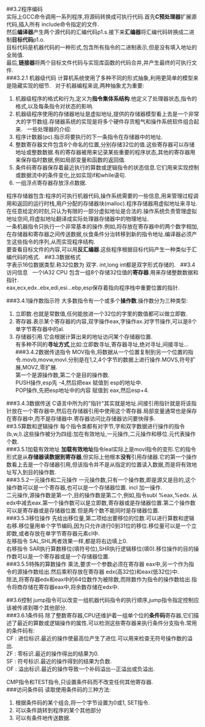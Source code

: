 ##3.2程序编码  
实际上GCC命令调用一系列程序,将源码转换成可执行代码.首先**C预处理器**扩展源代码,插入所有 include命令指定的文件.    
然后**编译器**产生两个源代码的汇编代码p1.s.接下来**汇编器**将汇编代码转换成二进制**目标代码**p1.o.  
目标代码是机器代码的一种形式,包含所有指令的二进制表示,但是没有填入地址的全局值.  
最后,**链接器**将两个目标文件代码与实现库函数的代码合并,并产生最终的可执行文件.  
###3.2.1 机器级代码
计算机系统使用了多种不同的形式抽象,利用更简单的模型来是隐藏实现的细节.  
对于机器编程来说,两种抽象尤为重要:  
1. 机器级程序的格式和行为,定义为**指令集体系结构**.他定义了处理器状态,指令的格式,以及每条指令对状态的影响.  
2. 机器级程序使用的存储器地址是虚拟地址,提供的存储器模型看上去是一个非常大的字节数组.存储器系统的实现是将多个硬件存货粗气和操作系统软件组合起来.  
一些处理器的介绍:  
1. 程序计数器(pc).指示将要执行的下一条指令在存储器中的地址.  
2. 整数寄存器文件包含8个命名的位置,分别存储32位的值.这些寄存器可以存储地址或整数数据.有的寄存器被用来记录某些重要的程序状态,其他的寄存器用来保存临时数据,例如局部变量和函数的返回值.  
3. 条件码寄存器保存着最近执行的算数或逻辑指令的状态信息.它们用来实现控制或数据流中的条件变化,比如实现if和while语句.  
4. 一组浮点寄存器存放浮点数据.  

 程序存储器包含:程序的可执行机器代码,操作系统需要的一些信息,用来管理过程调用和返回的运行时栈,用户分配的存储器块(malloc).程序存储器用虚拟地址来寻址.在任意给定的时刻,只认为有限的一部分虚拟地址是合法的.操作系统负责管理虚拟地址空间,将虚拟地址翻译成实际处理器存储器中的物理地址.  
 一条机器指令只执行一个非常基本的操作.例如,将存放在寄存器中的两个数字相加,在存储器和寄存器之间传送数据,伙食条件分治转移到新的指令地址.编译器必须产生这些指令的序列,从而实现程序结构.  
 要查看目标文件的内容,可以用**反汇编器**.这些程序根据目标代码产生一种类似于汇编代码的格式.  
##3.3数据格式  
 字表示16位数据类型.称32位数为 双字. int,long int都是双字形式存储的.  
##3.4 访问信息  
 一个IA32 CPU 包含一组8个存储32位值的**寄存器**.用来存储整数数据和指针.  
 eax,ecx,edx..ebx,edi,esi...ebp,esp保存着指向程序栈中重要位置的指针.  
 
###3.4.1操作数指示符
大多数指令有一个或多个**操作数**.操作数分为三种类型:  
1. 立即数.也就是常数值,任何能放进一个32位的字里的数值都可以做立即数.  
2. 寄存器.表示某个寄存器的内容,双字操作eax,字操作ax.对字节操作,可以是8个单字节寄存器中的al.  
3. 存储器引用.它会根据计算出来的地址访问某个存储器位置.  
有多种不同的**寻址方式**,比如:立即数寻址,寄存器寻址,绝对寻址,间接寻址...  
###3.4.2数据传送指令
 MOV指令,将数据从一个位置复制到另一个位置的指令.movb,movw,movl.分别是在1,2,4个字节的数据上进行操作.MOVS,符号扩展,MOVZ,零扩展.  
 第一个是源操作数,第二个是目的操作数.  
 PUSH操作,esp先 -4,然后把eax 赋值到 esp的地址中.  
 POP操作,先把esp地址中的内容 赋值到 eax,然后esp+4.  
 
###3.4.3数据传送
 C语言中所为的"指针"其实就是地址.间接引用指针就是将该指针放在一个寄存器中,然后在存储器引用中使用这个寄存器.局部变量通常也是保存在寄存器中,而不是存储器中.寄存器访问比存储器访问要快得多.  
##3.5算数和逻辑操作
 每个指令类都有对字节,字和双字数据进行操作的指令(b,w,l).这些操作被分为四组:加在有效地址,一元操作,二元操作和移位.元代表操作个数.  
###3.5.1加载有效地址
 **加载有效地址**指令leal实际上是movl指令的变形.它的指令形式是从**存储器读数据到寄存器**,但实际上他根本**没有**引用存储器.它的第一个操作数看上去是一个存储器引用,但该指令并不是从指定的位置读入数据,而是将有效地址写入到目的操作数.  
###3.5.2一元操作和二元操作
 一元操作数,只有一个操作数,即是源又是目的,这个操作数可以是一个寄存器,也可以是一个存储器位置. incl 加一操作.  
 二元操作,源操作数是第一个,目的操作数是第二个,例如,指令subl %eax,%edx. 从edx中减去eax.第一个操作数可以是立即数,寄存器或是存储器位置.第二个操作数可以是寄存器或是存储器位置.但是两个数不能同时是存储器位置.  
###3.5.3移位操作
 先给出移位量,第二项给出要移位的位数.可以进行算数和逻辑右移.移位量用单个字节编码,因为只允许进行0到31位的移位.移位量可以是一个立即数,或者存放在单字节寄存器元素cl中.  
 左移指令 SAL,SHL两者效果一样,都是将右边填上0.  
 右移指令 SAR执行算数移位(填符号位),SHR执行逻辑移位(填0).移位操作的目的操作数可以是一个寄存器或是一个存储器位置.  
###3.5.5特殊的算数操作
 乘法,要求一个参数必须在寄存器 eax中,另一个作为指令的源操作数给出.然后乘积存放在寄存器 edx(高32位)和eax(低32位)中.  
 除法,将寄存器edx和eax中的64位数作为被除数,而除数作为指令的操作数给出.指令将商存储在寄存器eax中,将余数存储在edx中.  
 
##3.6控制
 jump指令可以改变一组机器代码指令的执行顺序,jump指令指定控制应该被传递到哪个其他部分.  
###3.6.1条件码
 除了整数寄存器,CPU还维护着一组单个位的**条件码**寄存器,它们描述了最近的算数或逻辑操作的属性.可以检测这些寄存器来执行条件分支指令.常用的条件码有:  
 CF : 进位标识.最近的操作使最高位产生了进位.可以用来检查无符号操作数的溢出.  
 ZF : 零标识.最近的操作得出的结果为0.  
 SF : 符号标识.最近的操作得到的结果为负数.  
 OF : 溢出标识.最近的操作导致一个补码溢出--正溢出或负溢出.  
  
 CMP指令和TEST指令,只设置条件码而不改变任何其他寄存器.  
###访问条件码
 读取使用条件码的三种方法:  
 1. 根据条件码的某个组合,将一个字节设置为0或1, SET指令.  
 2. 可以条件跳转到程序的某个其他部分  
 3. 可以有条件地传送数据.  
 
 
 
